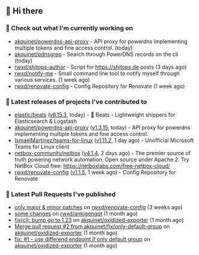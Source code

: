## 👋 Hi there

### 👷 Check out what I'm currently working on


- [akquinet/powerdns-api-proxy](https://github.com/akquinet/powerdns-api-proxy) - API proxy for powerdns implementing multiple tokens and fine access control. (today)
- [akquinet/pdnsgrep](https://github.com/akquinet/pdnsgrep) - Search through PowerDNS records on the cli (today)
- [rwxd/shitops-author](https://github.com/rwxd/shitops-author) - Script for https://shitops.de posts (3 days ago)
- [rwxd/notify-me](https://github.com/rwxd/notify-me) - Small command line tool to notify myself through various services. (1 week ago)
- [rwxd/renovate-config](https://github.com/rwxd/renovate-config) - Config Repository for Renovate (1 week ago)

### 🔭 Latest releases of projects I've contributed to


- [elastic/beats](https://github.com/elastic/beats) ([v8.15.3](https://github.com/elastic/beats/releases/tag/v8.15.3), today) - :tropical_fish: Beats - Lightweight shippers for Elasticsearch &amp; Logstash 
- [akquinet/powerdns-api-proxy](https://github.com/akquinet/powerdns-api-proxy) ([v1.3.15](https://github.com/akquinet/powerdns-api-proxy/releases/tag/v1.3.15), today) - API proxy for powerdns implementing multiple tokens and fine access control.
- [IsmaelMartinez/teams-for-linux](https://github.com/IsmaelMartinez/teams-for-linux) ([v1.11.2](https://github.com/IsmaelMartinez/teams-for-linux/releases/tag/v1.11.2), 1 day ago) - Unofficial Microsoft Teams for Linux client
- [netbox-community/netbox](https://github.com/netbox-community/netbox) ([v4.1.4](https://github.com/netbox-community/netbox/releases/tag/v4.1.4), 2 days ago) - The premier source of truth powering network automation. Open source under Apache 2. Try NetBox Cloud free: https://netboxlabs.com/free-netbox-cloud/
- [rwxd/renovate-config](https://github.com/rwxd/renovate-config) ([v1.1.5](https://github.com/rwxd/renovate-config/releases/tag/v1.1.5), 1 week ago) - Config Repository for Renovate

### 🔨 Latest Pull Requests I've published


- [only major &amp; minor patches](https://github.com/rwxd/renovate-config/pull/2) on [rwxd/renovate-config](https://github.com/rwxd/renovate-config) (3 weeks ago)
- [some changes](https://github.com/rwxd/ankigengpt/pull/84) on [rwxd/ankigengpt](https://github.com/rwxd/ankigengpt) (1 month ago)
- [fix(ci): bump go to 1.23](https://github.com/akquinet/oxidized-exporter/pull/4) on [akquinet/oxidized-exporter](https://github.com/akquinet/oxidized-exporter) (1 month ago)
- [Merge pull request #2 from akquinet/fix/only-default-group](https://github.com/akquinet/oxidized-exporter/pull/3) on [akquinet/oxidized-exporter](https://github.com/akquinet/oxidized-exporter) (1 month ago)
- [fix: #1 - use differend endpoint if only default group](https://github.com/akquinet/oxidized-exporter/pull/2) on [akquinet/oxidized-exporter](https://github.com/akquinet/oxidized-exporter) (1 month ago)
